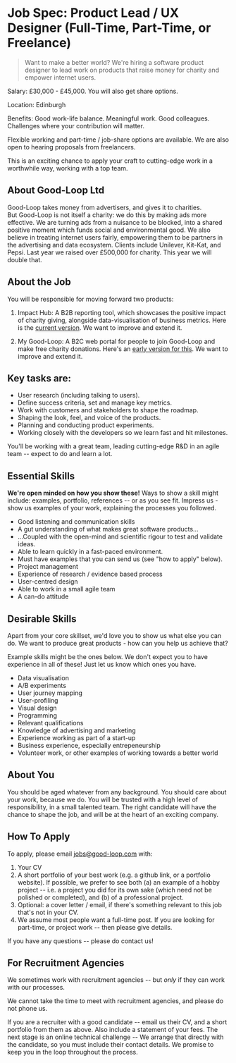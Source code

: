
# Job Spec: Product Lead / UX Designer (Full-Time, Part-Time, or Freelance)

> Want to make a better world? We're hiring a software product designer to lead work on products that raise money for charity and empower internet users.

Salary: £30,000 - £45,000. You will also get share options.

Location: Edinburgh

Benefits: Good work-life balance. Meaningful work. Good colleagues. Challenges where your contribution will matter.

Flexible working and part-time / job-share options are available. 
We are also open to hearing proposals from freelancers. 

This is an exciting chance to apply your craft to cutting-edge work in a worthwhile way, working with a top team.

## About Good-Loop Ltd

Good-Loop takes money from advertisers, and gives it to charities.   
But Good-Loop is not itself a charity: we do this by making ads more effective. We are turning ads from a nuisance to be blocked, into a shared positive moment which funds social and environmental good. We also believe in treating internet users fairly, empowering them to be partners in the advertising and data ecosystem. Clients include Unilever, Kit-Kat, and Pepsi. Last year we raised over £500,000 for charity. This year we will double that.

## About the Job
You will be responsible for moving forward two products:

1. Impact Hub: A B2B reporting tool, which showcases the positive impact of charity giving, alongside data-visualisation of business metrics. Here is the [current version](https://my.good-loop.com/#campaign/?gl.vert=CeuNVbtW). We want to improve and extend it.

2. My Good-Loop: A B2C web portal for people to join Good-Loop and make free charity donations. Here's an [early version for this](https://my.good-loop.com). We want to improve and extend it.

## Key tasks are:

* User research (including talking to users).
* Define success criteria, set and manage key metrics.
* Work with customers and stakeholders to shape the roadmap.
* Shaping the look, feel, and voice of the products.
* Planning and conducting product experiments.
* Working closely with the developers so we learn fast and hit milestones.

You'll be working with a great team, leading cutting-edge R&D in an agile team -- expect to do and learn a lot.

## Essential Skills

**We're open minded on how you show these!** Ways to show a skill might include: examples, portfolio, references -- or as you see fit.
Impress us - show us examples of your work, explaining the processes you followed.

* Good listening and communication skills
* A gut understanding of what makes great software products...
* ...Coupled with the open-mind and scientific rigour to test and validate ideas.
* Able to learn quickly in a fast-paced environment.
* Must have examples that you can send us (see "how to apply" below).
* Project management
* Experience of research / evidence based process
* User-centred design
* Able to work in a small agile team
* A can-do attitude

## Desirable Skills

Apart from your core skillset, we'd love you to show us what else you can do. 
We want to produce great products - how can you help us achieve that?

Example skills might be the ones below. 
We don't expect you to have experience in all of these! Just let us know which ones you have.

* Data visualisation
* A/B experiments
* User journey mapping
* User-profiling
* Visual design
* Programming
* Relevant qualifications
* Knowledge of advertising and marketing
* Experience working as part of a start-up
* Business experience, especially entrepeneurship
* Volunteer work, or other examples of working towards a better world

## About You

You should be aged whatever from any background. 
You should care about your work, because we do. You will be trusted with a high level of responsibility, in a small talented team.
The right candidate will have the chance to shape the job, and will be at the heart of an exciting company.

## How To Apply

To apply, please email jobs@good-loop.com with:

1. Your CV
2. A short portfolio of your best work (e.g. a github link, or a portfolio website). If possible, we prefer to see both (a) an example of a hobby project -- i.e. a project you did for its own sake (which need not be polished or completed), and (b) of a professional project.
3. Optional: a cover letter / email, if there's something relevant to this job that's not in your CV.
4. We assume most people want a full-time post. If you are looking for part-time, or project work -- then please give details.

If you have any questions -- please do contact us!

## For Recruitment Agencies

We sometimes work with recruitment agencies -- but *only* if they can work with our processes.

We cannot take the time to meet with recruitment agencies, and please do not phone us.

If you are a recruiter with a good candidate -- email us their CV, and a short portfolio from them as above. Also include a statement of your fees. The next stage is an online technical challenge -- We arrange that directly with the candidate, so you must include their contact details. We promise to keep you in the loop throughout the process.
